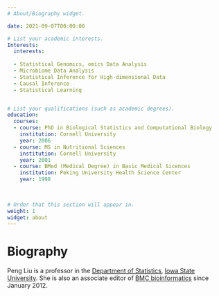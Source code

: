 ```yaml
---
# About/Biography widget.

date: 2021-09-07T00:00:00

# List your academic interests.
Interests:
  interests:
  
  - Statistical Genomics, omics Data Analysis
  - Microbiome Data Analysis
  - Statistical Inference for High-dimensional Data
  - Causal Inference
  - Statistical Learning


# List your qualifications (such as academic degrees).
education:
  courses:
  - course: PhD in Biological Statistics and Computational Biology
    institution: Cornell University
    year: 2006
  - course: MS in Nutritional Sciences
    institution: Cornell University
    year: 2001
  - course: BMed (Medical Degree) in Basic Medical Sicences
    institution: Peking University Health Science Center
    year: 1998

  
  
# Order that this section will appear in.
weight: 1
widget: about
---
```


# Biography

Peng Liu is a professor in the [Department of Statistics](https://www.stat.iastate.edu/), [Iowa State University](https://www.iastate.edu/). She is also an associate editor of [BMC bioinformatics](https://bmcbioinformatics.biomedcentral.com/) since January 2012.
